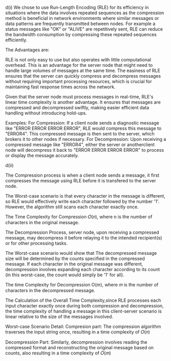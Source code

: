 d(i)
We chose to use Run-Length Encoding (RLE) for its efficiency in situations where the data involves repeated sequences as the compression method is  beneficial in network environments where similar 
messages or data patterns are frequently transmitted between nodes. For example a status messages like "OK" or "ALIVE" are repetitively sent, RLE can  reduce the bandwidth consumption by compressing
these repeated sequences efficiently.

The Advantages are:

 RLE is not only easy to use but also operates with little computational overhead. This is an advantage for the server node that might need to handle large volumes of messages at the same time. 
The easiness of RLE ensures that the server can quickly compress and decompress messages without requiring important processing resources, which is crucial for maintaining fast response times
across the network.

 Given that the server node must process messages in real-time, RLE's linear time complexity is another advantage. It ensures that messages are compressed and decompressed swiftly, making  easier
 efficient data handling without introducing hold-ups.

Examples:
For Compression: If a client node sends a diagnostic message like "ERROR ERROR ERROR ERROR", RLE would compress this message to "ERROR4". 
This compressed message is then sent to the server, which brokers it to other nodes if necessary.
For Decompression: Upon receiving a compressed message like "ERROR4", either the server or anotherclient node will decompress it back to
"ERROR ERROR ERROR ERROR" to process or display the message accurately.

d(ii)

The Compression process is when a client node sends a message, it first compresses the message using RLE before it is transfered to the server node.

The Worst-case scenario is that every character in the message is different, so RLE would effectively write each character followed by the number '1'. However, the algorithm still scans each character exactly once.

The Time Complexity for Compression 𝑂(𝑛), where n is the number of characters in the original message.

The Decompression Process, server node, upon receiving a compressed message, may decompress it before relaying it to the intended recipient(s) or for other processing tasks.

The Worst-case scenario would show that The decompressed message size will be determined by the counts specified in the compressed message. If each character in the original
message was different, decompression involves expanding each character according to its count (in this worst-case, the count would simply be '1' for all).

The time Complexity for Decompression  O(m), where 𝑚  is the number of characters in the decompressed message. 

The Calculation of the Overall Time Complexity,since RLE processes each input character exactly once during both compression and decompression, the time complexity of handling
a message in this client-server scenario is linear relative to the size of the messages involved.

Worst-case Scenario Detail:
Compresion part: The compression algorithm traverses the input string once, resulting in a time complexity of 
𝑂(𝑛)

Decompression Part: Similarly, decompression involves reading the compressed format and reconstructing the original message based on counts, also resulting in a time complexity of 𝑂(𝑚)
